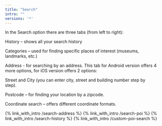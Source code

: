 ```yaml
---
title: "Search"
intro: ""
versions: '*'
---
```


In the Search option there are three tabs (from left to right):

History – shows all your search history

Categories – used for finding specific places of interest (museums, landmarks, etc.)

Address - for searching by an address. This tab for Android version offers 4 more options, for iOS version offers 2 options:

Street and City (you can enter city, street and building number step by step).

Postcode – for finding your location by a zipcode.

Coordinate search – offers different coordinate formats.

{% link_with_intro /search-address %}
{% link_with_intro /search-poi %}
{% link_with_intro /search-history %}
{% link_with_intro /custom-poi-search %}